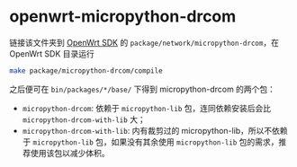 # openwrt-micropython-drcom

链接该文件夹到 [OpenWrt SDK](https://openwrt.org/docs/guide-developer/using_the_sdk) 的 `package/network/micropython-drcom`，在 OpenWrt SDK 目录运行

```bash
make package/micropython-drcom/compile
```

之后便可在 `bin/packages/*/base/` 下得到 micropython-drcom 的两个包：

- `micropython-drcom`: 依赖于 `micropython-lib` 包，连同依赖安装后会比 `micropython-drcom-with-lib` 大；
- `micropython-drcom-with-lib`: 内有裁剪过的 micropython-lib，所以不依赖于 `micropython-lib` 包，如果没有其余使用 `micropython-lib` 包的需求，推荐使用该包以减少体积。
